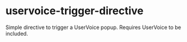 uservoice-trigger-directive
===========================

Simple directive to trigger a UserVoice popup. Requires UserVoice to be included.
